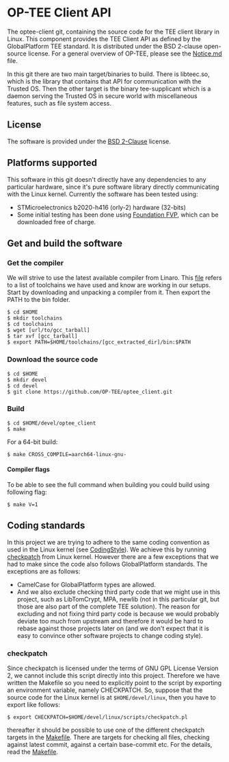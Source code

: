 # OP-TEE Client API
The optee-client git, containing the source code for the TEE client library in
Linux. This component provides the TEE Client API as defined by the
GlobalPlatform TEE standard. It is distributed under the BSD 2-clause
open-source license. For a general overview of OP-TEE, please see the
[Notice.md](Notice.md) file.

In this git there are two main target/binaries to build. There is libteec.so,
which is the library that contains that API for communication with the Trusted
OS. Then the other target is the binary tee-supplicant which is a daemon serving
the Trusted OS in secure world with miscellaneous features, such as file system
access.

## License
The software is provided under the
[BSD 2-Clause](http://opensource.org/licenses/BSD-2-Clause) license.

## Platforms supported
This software in this git doesn't directly have any dependencies to any
particular hardware, since it's pure software library directly communicating
with the Linux kernel. Currently the software has been tested using:

- STMicroelectronics b2020-h416 (orly-2) hardware (32-bits)
- Some initial testing has been done using
[Foundation FVP](http://www.arm.com/fvp), which can be downloaded free of
charge.

## Get and build the software
### Get the compiler
We will strive to use the latest available compiler from Linaro. This
[file](https://github.com/OP-TEE/build/blob/master/toolchain.mk) refers to a
list of toolchains we have used and know are working in our setups. Start by
downloading and unpacking a compiler from it. Then export the PATH to the bin
folder.

	$ cd $HOME
	$ mkdir toolchains
	$ cd toolchains
	$ wget [url/to/gcc_tarball]
	$ tar xvf [gcc_tarball]
	$ export PATH=$HOME/toolchains/[gcc_extracted_dir]/bin:$PATH

### Download the source code
	$ cd $HOME
	$ mkdir devel
	$ cd devel
	$ git clone https://github.com/OP-TEE/optee_client.git

### Build
	$ cd $HOME/devel/optee_client
	$ make

For a 64-bit build:

	$ make CROSS_COMPILE=aarch64-linux-gnu-

#### Compiler flags
To be able to see the full command when building you could build using following
flag:

`$ make V=1`

## Coding standards
In this project we are trying to adhere to the same coding convention as used in
the Linux kernel (see
[CodingStyle](https://www.kernel.org/doc/Documentation/CodingStyle)). We achieve this by running
[checkpatch](http://git.kernel.org/cgit/linux/kernel/git/torvalds/linux.git/tree/scripts/checkpatch.pl) from Linux kernel.
However there are a few exceptions that we had to make since the code also
follows GlobalPlatform standards. The exceptions are as follows:

- CamelCase for GlobalPlatform types are allowed.
- And we also exclude checking third party code that we might use in this
  project, such as LibTomCrypt, MPA, newlib (not in this particular git, but
  those are also part of the complete TEE solution). The reason for excluding
  and not fixing third party code is because we would probably deviate too much
  from upstream and therefore it would be hard to rebase against those projects
  later on (and we don't expect that it is easy to convince other software
  projects to change coding style).

### checkpatch
Since checkpatch is licensed under the terms of GNU GPL License Version 2, we
cannot include this script directly into this project. Therefore we have
written the Makefile so you need to explicitly point to the script by exporting
an environment variable, namely CHECKPATCH. So, suppose that the source code for
the Linux kernel is at `$HOME/devel/linux`, then you have to export like follows:

	$ export CHECKPATCH=$HOME/devel/linux/scripts/checkpatch.pl
thereafter it should be possible to use one of the different checkpatch targets
in the [Makefile](Makefile). There are targets for checking all files, checking
against latest commit, against a certain base-commit etc. For the details, read
the [Makefile](Makefile).
